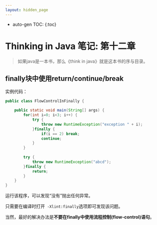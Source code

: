 ```yaml
---
layout: hidden_page
---
```


* auto-gen TOC:
{:toc}
# Thinking in Java 笔记: 第十二章

>   如果java是一本书，那么《think in java》就是这本书的序与目录。



## finally块中使用return/continue/break

实例代码：

```java
public class FlowControlInFinally {

	public static void main(String[] args) {
		for(int i=0; i<3; i++) {
			try {
				throw new RuntimeException("exception " + i);
			}finally {
				if(i == 2) break;
				continue;
			}
		}
		
		try {
			throw new RuntimeException("abcd");
		}finally {
			return;
		}
	}
}
```

运行该程序，可以发现“没有”抛出任何异常。

只需要在编译时打开` -Xlint:finally`选项即可发现该问题。

当然，最好的解决办法是**不要在finally中使用流程控制(flow-control)语句**。

